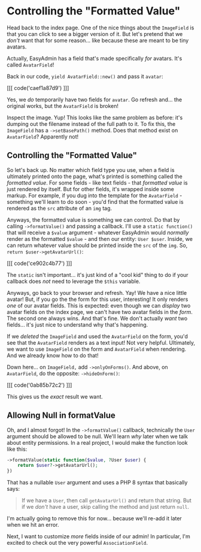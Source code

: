 # Controlling the "Formatted Value"

Head back to the index page. One of the nice things about the `ImageField` is that
you can click to see a bigger version of it. But let's pretend that we *don't* want
that for some reason... like because these are meant to be tiny avatars.

Actually, EasyAdmin has a field that's made specifically *for* avatars. It's called
`AvatarField`!

Back in our code, `yield AvatarField::new()` and pass it `avatar`:

[[[ code('caef1a87d9') ]]]

Yes, we *do* temporarily have two fields for `avatar`. Go refresh and...
the original works, but the `AvatarField` is broken!

Inspect the image. Yup! This looks like the same problem as before: it's dumping
out the filename instead of the full path to it. To fix this, the `ImageField`
has a `->setBasePath()` method. Does that method exist on `AvatarField`? Apparently
not!

## Controlling the "Formatted Value"

So let's back up. No matter which field type you use, when a field is ultimately
printed onto the page, what's printed is something called the _formatted value_.
For some fields - like text fields - that _formatted value_ is just rendered by
itself. But for other fields, it's wrapped inside some markup. For example, if you
dug into the template for the `AvatarField` - something we'll learn to do soon -
you'd find that the formatted value is rendered as the `src` attribute of an
`img` tag.

Anyways, the formatted value is something we can control. Do that by calling
`->formatValue()` and passing a callback. I'll use a `static function()` that
will receive a `$value` argument - whatever EasyAdmin would *normally* render
as the formatted `$value` - and then our entity: `User $user`. Inside, we can
return whatever value should be printed inside the `src` of the `img`. So,
`return $user->getAvatarUrl()`:

[[[ code('ce902c4b77') ]]]

The `static` isn't important... it's just kind of a "cool kid" thing to do if
your callback does *not* need to leverage the `$this` variable.

Anyways, go back to your browser and refresh. Yay! We have a nice little avatar!
But, if you go the the form for this user, interesting! It only renders *one*
of our avatar fields. This is expected: even though we can *display* two avatar fields
on the index page, we can't have two avatar fields in the *form*. The second one
always wins. And that's fine. We don't actually *want* two fields... it's just nice
to understand why that's happening.

If we *deleted* the `ImageField` and used the `AvatarField` on the form, you'd
see that the `AvatarField` renders as a text input! Not very helpful. Ultimately,
we want to use `ImageField` on the form and `AvatarField` when rendering. And we
already know how to do that!

Down here... on `ImageField,` add `->onlyOnForms()`. And above, on `AvatarField`,
do the opposite: `->hideOnForm()`:

[[[ code('0ab85b72c2') ]]]

This gives us the *exact* result we want.

## Allowing Null in formatValue

Oh, and I almost forgot! In the `->formatValue()` callback, technically the `User`
argument should be allowed to be null. We'll learn *why* later when we talk about
entity permissions. In a real project, I would make the function look like this:

```php
->formatValue(static function($value, ?User $user) {
    return $user?->getAvatarUrl();
})
```

That has a nullable `User` argument and uses a PHP 8 syntax that basically says:

> If we have a `User`, then call `getAvatarUrl()` and return that string. But if
> we *don't* have a user, skip calling the method and just return `null`.

I'm actually going to remove this for now... because we'll re-add it later when we
hit an error.

Next, I want to customize *more* fields inside of our admin! In particular,
I'm excited to check out the very powerful `AssociationField`.
